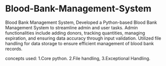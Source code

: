 # Blood-Bank-Management-System
 Blood Bank Management System, Developed a Python-based Blood
 Bank Management System to streamline admin and user tasks. Admin
 functionalities include adding donors, tracking quantities, managing
 expiration, and ensuring data accuracy through input validation. Utilized
 file handling for data storage to ensure efficient management of blood
 bank records.

concepts used:
1.Core python.
2.File handling,
3.Exceptional Handling.
